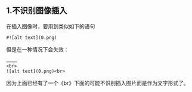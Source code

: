 ## 1.不识别图像插入
在插入图像时，要用到类似如下的语句  
```
#![alt text](0.png)
```
但是在一种情况下会失效：
```
…………
<br>
![alt text](0.png)<br>
```
因为上面已经有了一个《br》下面的可能不识别插入图片而是作为文字形式了。

